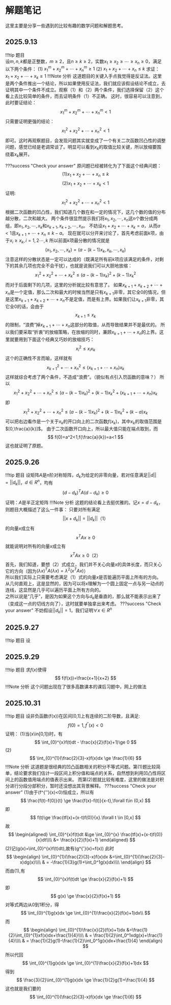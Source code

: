 # 解题笔记

这里主要是分享一些遇到的比较有趣的数学问题和解题思考。

## 2025.9.13
!!!tip    题目    
    设$m,n,k$都是正整数，$m\ge 2$，且$n\ge k \ge 2$，实数$x_1\ge x_2 \ge \cdots \ge x_n\ge0$，满足以下两个条件：
    (1) $x_1^m+x_2^m+\cdots+x_n^m\ge 1$
    (2) $x_1+x_2+\cdots+x_n\le k$
    求证： $x_1+x_2+\cdots+x_k\ge 1$
!!!Note   分析
    这道题目的关键入手点我觉得是反证法。这里是两个条件推出一个结论，所以如果使用反证法，我们就应该假设结论不成立，去证明其中一个条件不成立。观察（1）和（2）两个条件，我们选择保留（2）这个看上去比较简单的条件，而去证明条件（1）不正确。
    这时，很容易可以注意到，此时要证结论：
    $$ x_1^m+x_2^m+\cdots+x_n^m<1 $$
    只需要证明更强的结论：
    $$ x_1^2+x_2^2+\cdots+x_n^2<1 $$
    即可。这时再观察题目，会发现问题其实就变成了一个有关二次函数凹凸性的调整问题，感觉已经是老调常谈了。明显可以看到$x_k$的取值比较关键，所以放缩要围绕着$x_k$展开。

???success "Check your answer"
    原问题已经被转化为了下面这个经典问题：
    $$ (1) x_1+x_2+\cdots+x_n \le k$$
    $$ (2) x_1+x_2+\cdots+x_k < 1 $$
    证明:
    $$ x_1^2+x_2^2+\cdots+x_n^2<1 $$
    根据二次函数的凹凸性，我们知道几个数在和一定的情况下，这几个数的值的分布越分散，二次和越大。
    两个条件很显然提示我们将$x_1,x_2,\cdots,x_n$这$n$个数分成两组，即$x_1,x_2,\cdots,x_k$和$x_{k+1},x_{k+2},\cdots,x_n$。
    不妨设$x_1+x_2+\cdots+x_k=a$，从而$a<1$且$x_{k+1}+\cdots+x_n\le k-a$。
    现在就可以分开来讨论了，首先考虑前面$k$项，由于$x_i\ge x_k,i=1,2\cdots,k$
    所以前面$k$项最分散的情况就是
    $$ 
    (x_1,x_2,\cdots,x_k)=(a-(k-1)x_k,x_k,\cdots,x_k)
    $$
    注意这样的分散状态是一定可以达成的（既满足所有前$k$项应该满足的条件，对剩下的其余几项也完全不会干扰），也就是说我们可以大胆地放缩：
    $$ x_1^2+x_2^2+\cdots+x_k^2\le (a-(k-1)x_k)^2+(k-1)x_k^2 $$
    而对于后面剩下的几项，这里的分析就比较有意思了。
    如果$x_{k+1}+x_{k+2}+\cdots+x_n$是一个定值，那么二次和最大的时候当然是只有$x_{k+1}$非零，其它全0的情况，但是这里$x_{k+1}+x_{k+2}+\cdots+x_n$不是定值，而是有上界。如果我们让$x_{k+1}$非零，其它全0的话，会由于
    $$ x_{k+1} \le x_k$$
    的限制，“浪费”掉$x_{k+1}+\cdots+x_n$这部分的取值，从而导致结果并不是最优的。
    所以我们要采取“折衷”的放缩策略，在放缩的同时，兼顾$x_{k+1}+\cdots+x_n$的上界。这里就要用到下面这个经典又巧妙的放缩技巧：
    $$ x_i^2\le x_i x_{k}$$
    这个的正确性不言而喻，这样就有
    $$ x_{k+1}^2+\cdots+x_n^2\le (x_{k+1}+\cdots+x_n)x_k $$
    这样就综合考虑了两个条件，不造成“浪费”。（貌似有点引入罚函数的意味？）
    所以
    $$ x_1^2+x_2^2+\cdots+x_n^2\le (a-(k-1)x_k)^2+(k-1)x_k^2+(x_{k+1}+\cdots+x_n)x_k $$
    即
    $$ x_1^2+x_2^2+\cdots+x_n^2\le (a-(k-1)x_k)^2+(k-1)x_k^2+(k-a)x_k $$
    可以把右边看作是一个关于$x_k$的开口向上的二次函数$f(x_k)$，其中$x_k$的取值范围是$[0,\frac{a}{k}]$。
    由于二次函数开口向上，所以最大值只能在端点取到，而
    $$ f(0)=a^2<1,f(\frac{a}{k})=a<1 $$
    这也就证明了原题。

## 2025.9.26
!!!tip 题目
     设矩阵$A$是$n$阶对称矩阵，$d_k$为给定的非零向量，若对任意满足$||d||=||d_k||$，$d\in R^n$，均有
     $$ (d-d_k)^T A (d-d_k)\ge 0$$
     证明：$A$是半正定矩阵
!!!Note 分析
    这题的结论看上去挺优雅的。记$x=d-d_k$，则题目大概描述了这么一件事：
    只要对所有满足
    $$ ||x+d_k||=||d_k|| （1）$$
    的向量$x$成立有
    $$ x^T A x \ge 0 $$
    就能说明对所有的向量$x$成立有
    $$ x^T A x \ge 0 （2）$$
    首先，我们知道，要想（2）式成立，我们并不关心向量$x$的具体长度，而只关心它的方向（因为$(\lambda x)^T A (\lambda x)=\lambda^2 (x^T A x)$）  
    所以我们实际上只需要考虑满足（1）式的向量$x$是否能遍历平面上所有的方向。  
    从几何直观上，这是显然的，因为可以将$x$理解为一个圆上固定一点与另一动点的连线，这显然是几乎可以遍历平面上所有方向的。  
    之所以说是“几乎”，是因为如果这个方向与$d_k$是垂直的，那么就不能表示出来了（变成这一点的切线方向了），这时就要单独拿出来考虑。
???success "Check your answer"
    不妨假设$||d_k||=1$，我们证明$\forall x \in R^n$

## 2025.9.27
!!!tip 题目
    设

## 2025.9.29
!!!tip 题目
    求$f(x)$使得
    $$ f(f(x))=\frac{x+1}{x+2} $$
!!!Note 分析
    这个问题出现在了很多高数课本的课后习题中，网上的做法

## 2025.10.31
!!!tip 题目
    设非负函数\(f(x)\)在区间[0,1]上有连续的二阶导数，且满足:
    $$
    f(0)=1,f^{''}(x)<0
    $$
    证明：
    (1)当\(x\in[0,1]\)时，有
    $$
    \int_{0}^{x}f(t)dt - \frac{x}{2}(f(x)+1)\ge 0
    $$
    (2)
    $$
    \int_{0}^{1}(\frac{2}{3}-x)f(x)dx \ge \frac{1}{6}
    $$
!!!Note 分析
    这道题是很经典的凹凸函数相关的积分不等式问题。第(1)题比较简单，结论要求我们估计一段区间上积分值和端点的关系，自然想到利用凹凸性将区间上的函数值用端点的值表示出来。
    而第(2)题就比较有难度，这里的做法是对积分进行分段分部积分，暂时还没想出其背景解释。
???success "Check your answer"
    (1)由于\(f^{''}(x)<0\)恒成立，所以有
    $$
    \frac{f(t)-f(0)}{t} \ge \frac{f(x)-f(t)}{x-t},\forall t\in (0,x)
    $$
    即
    $$
    f(t)\ge \frac{tf(x)+(x-t)f(0)}{x}.\forall t \in [0,x]
    $$
    故
    $$
    \begin{aligned}
        \int_{0}^{x}f(t)dt &\ge \int_{0}^{x} \frac{tf(x)+(x-t)f(0)}{x}dt\\\\
        &= \frac{x}{2}(f(x)+1)
    \end{aligned}
    $$
    (2)记\(g(x)=\int_{0}^{x}f(t)dt\),故有\(g^{'}(x)=f(x)\)
    此时
    $$
    \begin{align}
        \int_{0}^{1}(\frac{2}{3}-x)f(x)dx &=\int_{0}^{1}(\frac{2}{3}-x)dg(x)\\\\
        & = -\frac{1}{3}g(1)+\int_0^1g(x)dx\\\\
    \end{align}
    $$
    而由(1),有
    $$
    \int_{0}^{x}f(t)dt \ge \frac{x}{2}(f(x)+1)
    $$
    即
    $$
    g(x) \ge \frac{x}{2}(f(x)+1)
    $$
    对等式两边从0到1积分，得
    $$
    \int_{0}^{1}g(x)dx \ge \int_{0}^{1}\frac{x}{2}(f(x)+1)dx\\
    $$
    而
    $$
    \begin{align}
       \int_{0}^{1}\frac{x}{2}(f(x)+1)dx &=\frac{1}{2}\int_{0}^{1}xf(x)dx+\frac{1}{4}\\\\
       & = \frac{1}{2}\int_0^1xdg(x)+\frac{1}{4}\\\\
       & = \frac{1}{2}g(1)-\frac{1}{2}\int_0^1g(x)dx+\frac{1}{4} 
    \end{align}
    $$
    所以代回
    $$
    \int_{0}^{1}g(x)dx \ge \int_{0}^{1}\frac{x}{2}(f(x)+1)dx
    $$
    得到
    $$
    \frac{3}{2}\int_{0}^{1}g(x)dx \ge \frac{1}{2}g(1)+\frac{1}{4}
    $$
    这也就是我们要的
    $$
    \int_{0}^{1}(\frac{2}{3}-x)f(x)dx \ge \frac{1}{6}
    $$



   